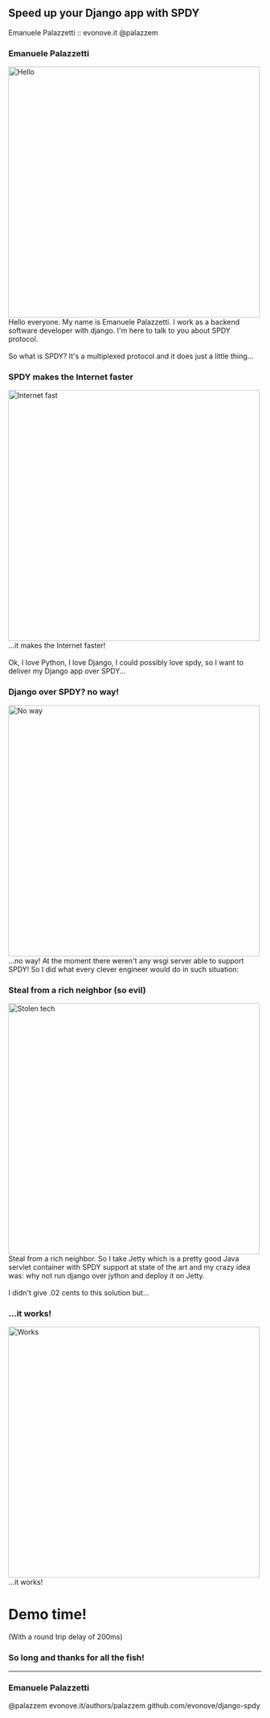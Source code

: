## Speed up your Django app with SPDY
Emanuele Palazzetti :: evonove.it
<f class="icon-twitter"></f> @palazzem



### Emanuele Palazzetti
<img src="/img/hello.gif" alt="Hello" style="width: 500px;"/>
<aside class="notes">
    Hello everyone. My name is Emanuele Palazzetti. I work as a backend software developer with django. I'm here to talk to you about SPDY protocol.<br><br>
    So what is SPDY? It's a multiplexed protocol and it does just a little thing...
</aside>



### SPDY makes the Internet faster
<img src="/img/internet_fast.gif" alt="Internet fast" style="width: 500px;"/>
<aside class="notes">
    ...it makes the Internet faster!<br><br>
    Ok, I love Python, I love Django, I could possibly love spdy, so I want to deliver my Django app over SPDY...
</aside>



### Django over SPDY? no way!
<img src="/img/no_way.gif" alt="No way" style="width: 500px;"/>
<aside class="notes">
     ...no way! At the moment there weren't any wsgi server able to support SPDY! So I did what every clever engineer would do in such situation:
</aside>



### Steal from a rich neighbor **(so evil)**
<img src="/img/stolen_tech.gif" alt="Stolen tech" style="width: 500px;"/>
<aside class="notes">
    Steal from a rich neighbor. So I take Jetty which is a pretty good Java servlet container with SPDY support at state of the art and my crazy idea was: why not run django over jython and deploy it on Jetty.<br><br>
    I didn't give .02 cents to this solution but...
</aside>



### ...it works!
<img src="/img/it_works.gif" alt="Works" style="width: 500px;"/>
<aside class="notes">
    ...it works!
</aside>



# Demo time!
(With a round trip delay of 200ms)



### So long and thanks for all the fish!

---

### Emanuele Palazzetti

<f class="icon-twitter"></f> @palazzem
<f class="icon-globe"></f> evonove.it/authors/palazzem
<f class="icon-github"></f> github.com/evonove/django-spdy
